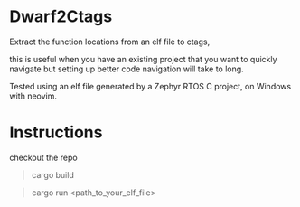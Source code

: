 # Dwarf2Ctags
Extract the function locations from an elf file to ctags, 

this is useful when you have an existing project that you want to quickly navigate but setting up better code navigation will take to long.

Tested using an elf file generated by a Zephyr RTOS C project, on Windows with neovim.


# Instructions
checkout the repo
> cargo build

> cargo run <path_to_your_elf_file>
